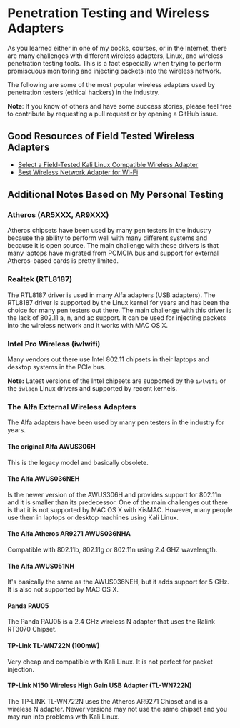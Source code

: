 # Penetration Testing and Wireless Adapters
As you learned either in one of my books, courses, or in the Internet, there are many challenges with different wireless adapters, Linux, and wireless penetration testing tools. This is a fact especially when trying to perform promiscuous monitoring and injecting packets into the wireless network.

The following are some of the most popular wireless adapters used by penetration testers (ethical hackers) in the industry.

**Note**: If you know of others and have some success stories, please feel free to contribute by requesting a pull request or by opening a GitHub issue.

## Good Resources of Field Tested Wireless Adapters

- [Select a Field-Tested Kali Linux Compatible Wireless Adapter](https://null-byte.wonderhowto.com/how-to/select-field-tested-kali-linux-compatible-wireless-adapter-0180076/)
- [Best Wireless Network Adapter for Wi-Fi ](https://null-byte.wonderhowto.com/how-to/buy-best-wireless-network-adapter-for-wi-fi-hacking-2018-0178550/)

## Additional Notes Based on My Personal Testing


### Atheros (AR5XXX, AR9XXX)
Atheros chipsets have been used by many pen testers in the industry because the ability to perform well with many different systems and because it is open source. The main challenge with these drivers is that many laptops have migrated from PCMCIA bus and support for external Atheros-based cards is pretty limited.

### Realtek (RTL8187)
The RTL8187 driver is used in many Alfa adapters (USB adapters). The RTL8187 driver is supported by the Linux kernel for years and has been the choice for many pen testers out there. The main challenge with this driver is the lack of 802.11 a, n, and ac support. It can be used for injecting packets into the wireless network and it works with MAC OS X.

### Intel Pro Wireless (iwlwifi)
Many vendors out there use Intel 802.11 chipsets in their laptops and desktop systems in the PCIe bus.

**Note:** Latest versions of the Intel chipsets are supported by the `iwlwifi` or the `iwlagn` Linux drivers and supported by recent kernels.

### The Alfa External Wireless Adapters
The Alfa adapters have been used by many pen testers in the industry for years.

#### The original Alfa AWUS306H
This is the legacy model and basically obsolete.

#### The Alfa AWUS036NEH
Is the newer version of the AWUS306H and provides support for 802.11n and it is smaller than its predecessor. One of the main challenges out there is that it is not supported by MAC OS X with KisMAC. However, many people use them in laptops or desktop machines using Kali Linux.

#### The Alfa Atheros AR9271 AWUS036NHA
Compatible with  802.11b, 802.11g or 802.11n using 2.4 GHZ wavelength.

#### The Alfa AWUS051NH
It's basically the same as the AWUS036NEH, but it adds support for 5 GHz. It is also not supported by MAC OS X.

#### Panda PAU05
The Panda PAU05 is a 2.4 GHz wireless N adapter that uses the Ralink RT3070 Chipset.

#### TP-Link TL-WN722N (100mW)
Very cheap and compatible with Kali Linux. It is not perfect for packet injection.

#### TP-Link N150 Wireless High Gain USB Adapter (TL-WN722N)
The TP-LINK TL-WN722N uses the Atheros AR9271 Chipset and is a wireless N adapter. Newer versions may not use the same chipset and you may run into problems with Kali Linux.
